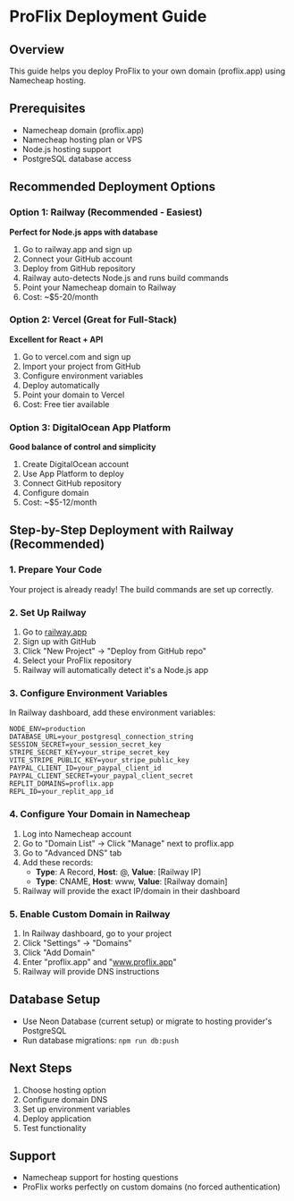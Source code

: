 # ProFlix Deployment Guide

## Overview
This guide helps you deploy ProFlix to your own domain (proflix.app) using Namecheap hosting.

## Prerequisites
- Namecheap domain (proflix.app)
- Namecheap hosting plan or VPS
- Node.js hosting support
- PostgreSQL database access

## Recommended Deployment Options

### Option 1: Railway (Recommended - Easiest)
**Perfect for Node.js apps with database**
1. Go to railway.app and sign up
2. Connect your GitHub account
3. Deploy from GitHub repository
4. Railway auto-detects Node.js and runs build commands
5. Point your Namecheap domain to Railway
6. Cost: ~$5-20/month

### Option 2: Vercel (Great for Full-Stack)
**Excellent for React + API**
1. Go to vercel.com and sign up
2. Import your project from GitHub
3. Configure environment variables
4. Deploy automatically
5. Point your domain to Vercel
6. Cost: Free tier available

### Option 3: DigitalOcean App Platform
**Good balance of control and simplicity**
1. Create DigitalOcean account
2. Use App Platform to deploy
3. Connect GitHub repository
4. Configure domain
5. Cost: ~$5-12/month

## Step-by-Step Deployment with Railway (Recommended)

### 1. Prepare Your Code
Your project is already ready! The build commands are set up correctly.

### 2. Set Up Railway
1. Go to [railway.app](https://railway.app)
2. Sign up with GitHub
3. Click "New Project" → "Deploy from GitHub repo"
4. Select your ProFlix repository
5. Railway will automatically detect it's a Node.js app

### 3. Configure Environment Variables
In Railway dashboard, add these environment variables:
```
NODE_ENV=production
DATABASE_URL=your_postgresql_connection_string
SESSION_SECRET=your_session_secret_key
STRIPE_SECRET_KEY=your_stripe_secret_key
VITE_STRIPE_PUBLIC_KEY=your_stripe_public_key
PAYPAL_CLIENT_ID=your_paypal_client_id
PAYPAL_CLIENT_SECRET=your_paypal_client_secret
REPLIT_DOMAINS=proflix.app
REPL_ID=your_replit_app_id
```

### 4. Configure Your Domain in Namecheap
1. Log into Namecheap account
2. Go to "Domain List" → Click "Manage" next to proflix.app
3. Go to "Advanced DNS" tab
4. Add these records:
   - **Type**: A Record, **Host**: @, **Value**: [Railway IP]
   - **Type**: CNAME, **Host**: www, **Value**: [Railway domain]
5. Railway will provide the exact IP/domain in their dashboard

### 5. Enable Custom Domain in Railway
1. In Railway dashboard, go to your project
2. Click "Settings" → "Domains"
3. Click "Add Domain"
4. Enter "proflix.app" and "www.proflix.app"
5. Railway will provide DNS instructions

## Database Setup
- Use Neon Database (current setup) or migrate to hosting provider's PostgreSQL
- Run database migrations: `npm run db:push`

## Next Steps
1. Choose hosting option
2. Configure domain DNS
3. Set up environment variables
4. Deploy application
5. Test functionality

## Support
- Namecheap support for hosting questions
- ProFlix works perfectly on custom domains (no forced authentication)